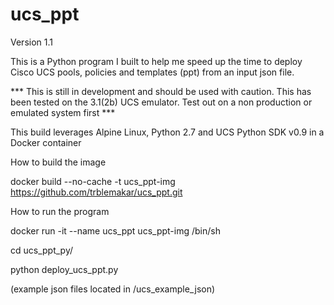 # ucs_ppt
Version 1.1

This is a Python program I built to help me speed up the time to deploy Cisco UCS pools, policies and templates (ppt) from an input json file.

*** This is still in development and should be used with caution. This has been tested on the 3.1(2b) UCS emulator. Test out on a non production or emulated system first ***

This build leverages Alpine Linux, Python 2.7 and UCS Python SDK v0.9 in a Docker container

How to build the image

docker build --no-cache -t ucs_ppt-img https://github.com/trblemakar/ucs_ppt.git

How to run the program

docker run -it --name ucs_ppt ucs_ppt-img /bin/sh

cd ucs_ppt_py/

python deploy_ucs_ppt.py

(example json files located in /ucs_example_json)
